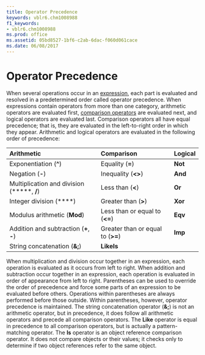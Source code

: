 ```yaml
---
title: Operator Precedence
keywords: vblr6.chm1008988
f1_keywords:
- vblr6.chm1008988
ms.prod: office
ms.assetid: 05bd8527-1bf6-c2ab-6dac-f060d061cace
ms.date: 06/08/2017
---
```



# Operator Precedence



When several operations occur in an [expression](../../Glossary/vbe-glossary.md), each part is evaluated and resolved in a predetermined order called operator precedence.
When expressions contain operators from more than one category, arithmetic operators are evaluated first, [comparison operators](../../Glossary/vbe-glossary.md) are evaluated next, and logical operators are evaluated last. Comparison operators all have equal precedence; that is, they are evaluated in the left-to-right order in which they appear. Arithmetic and logical operators are evaluated in the following order of precedence:


|**Arithmetic**|**Comparison**|**Logical**|
|:-----|:-----|:-----|
|Exponentiation (**^**)|Equality (**=**)|**Not**|
|Negation (**-**)|Inequality (**&lt;&gt;**)|**And**|
|Multiplication and division (*****, **/**)|Less than (**&lt;**)|**Or**|
|Integer division (**\**)|Greater than (**&gt;**)|**Xor**|
|Modulus arithmetic (**Mod**)|Less than or equal to (**&lt;=**)|**Eqv**|
|Addition and subtraction (**+**, **-**)|Greater than or equal to (**>=**)|**Imp**|
|String concatenation (**&;**)|**LikeIs**||

When multiplication and division occur together in an expression, each operation is evaluated as it occurs from left to right. When addition and subtraction occur together in an expression, each operation is evaluated in order of appearance from left to right. Parentheses can be used to override the order of precedence and force some parts of an expression to be evaluated before others. Operations within parentheses are always performed before those outside. Within parentheses, however, operator precedence is maintained.
The string concatenation operator (**&;**) is not an arithmetic operator, but in precedence, it does follow all arithmetic operators and precede all comparison operators.
The  **Like** operator is equal in precedence to all comparison operators, but is actually a pattern-matching operator.
The  **Is** operator is an object reference comparison operator. It does not compare objects or their values; it checks only to determine if two object references refer to the same object.

